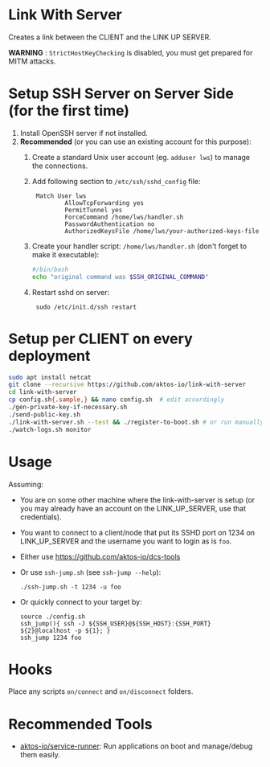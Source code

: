 # Link With Server

Creates a link between the CLIENT and the LINK UP SERVER.

**WARNING** : `StrictHostKeyChecking` is disabled, you must get prepared for MITM attacks.


# Setup SSH Server on Server Side (for the first time)

1. Install OpenSSH server if not installed.
2. **Recommended** (or you can use an existing account for this purpose):
    1. Create a standard Unix user account (eg. `adduser lws`) to manage the connections.
    2. Add following section to `/etc/ssh/sshd_config` file:
        
            Match User lws
                    AllowTcpForwarding yes
                    PermitTunnel yes
                    ForceCommand /home/lws/handler.sh  
                    PasswordAuthentication no
                    AuthorizedKeysFile /home/lws/your-authorized-keys-file
                    
    3. Create your handler script: `/home/lws/handler.sh` (don't forget to make it executable):

       ```bash
       #/bin/bash
       echo "original command was $SSH_ORIGINAL_COMMAND"
       ```

    3. Restart sshd on server:

            sudo /etc/init.d/ssh restart


# Setup per CLIENT on every deployment

```bash
sudo apt install netcat
git clone --recursive https://github.com/aktos-io/link-with-server
cd link-with-server
cp config.sh{.sample,} && nano config.sh  # edit accordingly
./gen-private-key-if-necessary.sh 
./send-public-key.sh
./link-with-server.sh --test && ./register-to-boot.sh # or run manually: ./link-with-server.sh
./watch-logs.sh monitor
```
        
# Usage

Assuming: 
* You are on some other machine where the link-with-server is setup (or you may already have an 
account on the LINK_UP_SERVER, use that credentials).
* You want to connect to a client/node that put its SSHD port on 1234 on LINK_UP_SERVER and 
the username you want to login as is `foo`.

* Either use https://github.com/aktos-io/dcs-tools
* Or use `ssh-jump.sh` (see `ssh-jump --help`): 

      ./ssh-jump.sh -t 1234 -u foo

* Or quickly connect to your target by: 

      source ./config.sh
      ssh_jump(){ ssh -J ${SSH_USER}@${SSH_HOST}:{SSH_PORT} ${2}@localhost -p ${1}; } 
      ssh_jump 1234 foo

# Hooks

Place any scripts `on/connect` and `on/disconnect` folders.

# Recommended Tools

* [aktos-io/service-runner](https://github.com/aktos-io/service-runner): Run applications on boot and manage/debug them easily.
